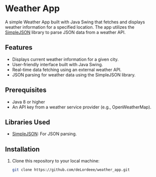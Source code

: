 # Weather App

A simple Weather App built with Java Swing that fetches and displays weather information for a specified location. The app utilizes the [SimpleJSON](https://github.com/fangyidong/json-simple) library to parse JSON data from a weather API.

## Features
- Displays current weather information for a given city.
- User-friendly interface built with Java Swing.
- Real-time data fetching using an external weather API.
- JSON parsing for weather data using the SimpleJSON library.

## Prerequisites
- Java 8 or higher
- An API key from a weather service provider (e.g., OpenWeatherMap).

## Libraries Used
- [SimpleJSON](https://github.com/fangyidong/json-simple): For JSON parsing.

## Installation

1. Clone this repository to your local machine:
   ```bash
   git clone https://github.com/deLordeee/weather_app.git
